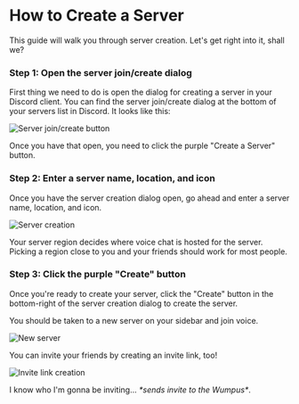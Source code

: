 # How to Create a Server
This guide will walk you through server creation. Let's get right into it, shall we?

### Step 1: Open the server join/create dialog
First thing we need to do is open the dialog for creating a server in your Discord client.
You can find the server join/create dialog at the bottom of your servers list in Discord. It looks like this:

![Server join/create button](http://i.imgur.com/X4n4Ztp.png)

Once you have that open, you need to click the purple "Create a Server" button.

### Step 2: Enter a server name, location, and icon
Once you have the server creation dialog open, go ahead and enter a server name, location, and icon.

![Server creation](http://i.imgur.com/NaxEw76.png)

Your server region decides where voice chat is hosted for the server.
Picking a region close to you and your friends should work for most people.

### Step 3: Click the purple "Create" button
Once you're ready to create your server, click the "Create" button in the bottom-right of the server creation dialog to create the server.

You should be taken to a new server on your sidebar and join voice.

![New server](http://i.imgur.com/P4GGR94.png)

You can invite your friends by creating an invite link, too!

![Invite link creation](http://i.imgur.com/MGMWOPt.png)

I know who I'm gonna be inviting... <em>\*sends invite to the Wumpus\*</em>.
